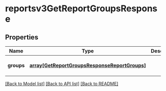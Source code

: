 # reportsv3GetReportGroupsResponse

## Properties
Name | Type | Description | Notes
------------ | ------------- | ------------- | -------------
**groups** | [**array[GetReportGroupsResponseReportGroups]**](GetReportGroupsResponseReportGroups.md) |  | [optional] [default to null]

[[Back to Model list]](../README.md#documentation-for-models) [[Back to API list]](../README.md#documentation-for-api-endpoints) [[Back to README]](../README.md)


